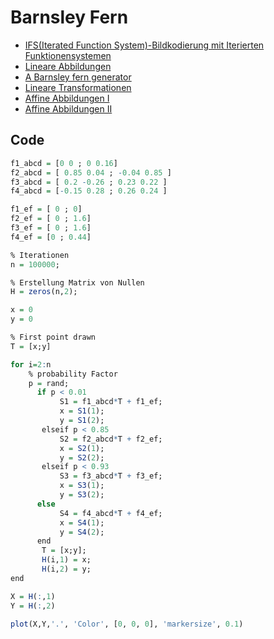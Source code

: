 # Barnsley Fern

- [IFS(Iterated Function System)-Bildkodierung mit Iterierten Funktionensystemen](http://www.eberl.net/chaos/Sem/Grage/D_ifs.htm)
- [Lineare Abbildungen](http://www.mathe.tu-freiberg.de/~bernstei/Vorlesung-html/Folien/HM2-Folien-Lineare-Abbildungen-2018.pdf)
- [A Barnsley fern generator](https://www.chradams.co.uk/fern/maker.html)
- [Lineare Transformationen](http://www.chemgapedia.de/vsengine/vlu/vsc/de/ma/1/mc/ma_11/ma_11_03/ma_11_03_01.vlu.html)
- [Affine Abbildungen I](http://www.inf.fu-berlin.de/lehre/WS06/19605_Computergrafik/doku/rossbach_siewert/affinetransformation.html)
- [Affine Abbildungen II](https://www.redusoft.de/info/mathprof-hilfe/affine-abbildung.html)

## Code

```R
f1_abcd = [0 0 ; 0 0.16]
f2_abcd = [ 0.85 0.04 ; -0.04 0.85 ]
f3_abcd = [ 0.2 -0.26 ; 0.23 0.22 ]
f4_abcd = [-0.15 0.28 ; 0.26 0.24 ]

f1_ef = [ 0 ; 0]
f2_ef = [ 0 ; 1.6]
f3_ef = [ 0 ; 1.6]
f4_ef = [0 ; 0.44]

% Iterationen
n = 100000;

% Erstellung Matrix von Nullen
H = zeros(n,2);

x = 0
y = 0

% First point drawn
T = [x;y]

for i=2:n
    % probability Factor
    p = rand;
      if p < 0.01
           S1 = f1_abcd*T + f1_ef;
           x = S1(1);
           y = S1(2);
       elseif p < 0.85
           S2 = f2_abcd*T + f2_ef;
           x = S2(1);
           y = S2(2);
       elseif p < 0.93
           S3 = f3_abcd*T + f3_ef;
           x = S3(1);
           y = S3(2);
      else
           S4 = f4_abcd*T + f4_ef;
           x = S4(1);
           y = S4(2);
      end
       T = [x;y];
       H(i,1) = x;
       H(i,2) = y;
end

X = H(:,1)
Y = H(:,2)

plot(X,Y,'.', 'Color', [0, 0, 0], 'markersize', 0.1)
```
